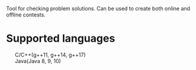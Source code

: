 Tool for checking problem solutions. Can be used to create both online and offline contests.
<div>
  <h1>Supported languages</h1>
  <ul>
    <tr>C/C++(g++11, g++14, g++17)</tr><br>
    <tr>Java(Java 8, 9, 10)<br></tr>
  </ul>
</div>
